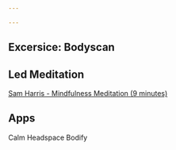 ```yaml
---

---
```



## Excersice: Bodyscan


## Led Meditation
[Sam Harris - Mindfulness Meditation (9 minutes)](https://www.youtube.com/watch?v=tw7XBKhZJh4)

## Apps
Calm
Headspace
Bodify

